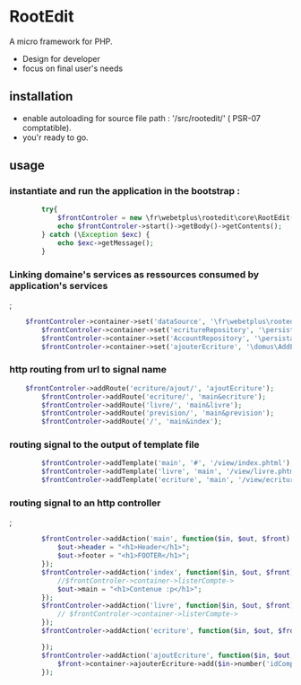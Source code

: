 # RootEdit
A micro framework for PHP.
* Design for developer
* focus on final user's needs

## installation

* enable autoloading for source file path : '/src/rootedit/' ( PSR-07 comptatible).
* you'r ready to go.

## usage 

### instantiate and run the application in the bootstrap :
```php
        try{
            $frontControler = new \fr\webetplus\rootedit\core\RootEdit();
            echo $frontControler->start()->getBody()->getContents();
        } catch (\Exception $exc) {
            echo $exc->getMessage();
        }
```

### Linking domaine's services as ressources consumed by application's services 
<!-- (Domaine driven design by Inversion of Controll by Dependenci Injection Container) -->;
```php
	$frontControler->container->set('dataSource', '\fr\webetplus\rootedit\persistance\MySQLPDO', 'domus', 'root', '', 'localhost');
        $frontControler->container->set('ecritureRepository', '\persistance\EcritureRepository', 'dataSource');
        $frontControler->container->set('AccountRepository', '\persistance\AccountRepository', 'dataSource');
        $frontControler->container->set('ajouterEcriture', '\domus\AddEntry');
```

### http routing from url to signal name
```php
	$frontControler->addRoute('ecriture/ajout/', 'ajoutEcriture');
        $frontControler->addRoute('ecriture/', 'main&ecriture');
        $frontControler->addRoute('livre/', 'main&livre');
        $frontControler->addRoute('prevision/', 'main&prevision');
        $frontControler->addRoute('/', 'main&index');
```

### routing signal to the output of template file
```php
        $frontControler->addTemplate('main', '#', '/view/index.phtml');
        $frontControler->addTemplate('livre', 'main', '/view/livre.phtml');
        $frontControler->addTemplate('ecriture', 'main', '/view/ecriture.phtml');
```

### routing signal to an http controller 
<!-- wich'll call use case aplication controller wich'll consume application services as ressources provided by the container -->;
```php
        $frontControler->addAction('main', function($in, $out, $front) {
            $out->header = "<h1>Header</h1>";
            $out->footer = "<h1>FOOTER</h1>";
        });
        $frontControler->addAction('index', function($in, $out, $front) {
            //$frontControler->container->listerCompte->
            $out->main = "<h1>Contenue :p</h1>";
        });
        $frontControler->addAction('livre', function($in, $out, $front) {
            // $frontControler->container->listerCompte->
        });
        $frontControler->addAction('ecriture', function($in, $out, $front) {

        });
        $frontControler->addAction('ajoutEcriture', function($in, $out, $front ) {
            $front->container->ajouterEcriture->add($in->number('idCompteDebit'), $in->number('idCompteCredit'), $in->number('montant'));
        });
```